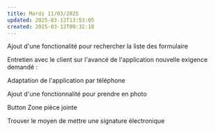 ```yaml
---
title: Mardi 11/03/2025
updated: 2025-03-12T13:53:05
created: 2025-03-12T09:32:18
---
```


Ajout d'une fonctionalité pour rechercher la liste des formulaire

Entretien avec le client sur l'avancé de l'application nouvelle exigence demandé :

Adaptation de l'application par téléphone

Ajout d'une fonctionnalité pour prendre en photo

Button Zone pièce jointe

Trouver le moyen de mettre une signature électronique

